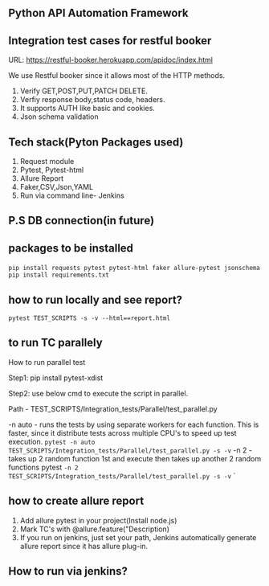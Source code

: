 ## Python API Automation Framework

## Integration test cases for restful booker

URL: https://restful-booker.herokuapp.com/apidoc/index.html

We use Restful booker since it allows most of the HTTP methods. 
1. Verify GET,POST,PUT,PATCH DELETE.
2. Verfiy response body,status code, headers.
3. It supports AUTH like basic and cookies.
4. Json schema validation


## Tech stack(Pyton Packages used)
1. Request module
2. Pytest, Pytest-html
3. Allure Report
4. Faker,CSV,Json,YAML
5. Run via command line- Jenkins

## P.S  DB connection(in future)

## packages to be installed
` pip install requests pytest pytest-html faker allure-pytest jsonschema `
` pip install requirements.txt`

## how to run locally and see report?
`pytest TEST_SCRIPTS -s -v --html==report.html`

## to run TC parallely
How to run parallel test

Step1: pip install pytest-xdist

Step2: use below cmd to execute the script in parallel.

Path - TEST_SCRIPTS/Integration_tests/Parallel/test_parallel.py

-n auto - runs the tests by using separate workers for each function. This is faster, since it distribute tests across multiple CPU's to speed up test execution. `pytest -n auto TEST_SCRIPTS/Integration_tests/Parallel/test_parallel.py -s -v`
-n 2 - takes up 2 random function 1st and execute then takes up another 2 random functions pytest `-n 2 TEST_SCRIPTS/Integration_tests/Parallel/test_parallel.py -s -v`
`

## how to create allure report

1. Add allure pytest in your project(Install node.js)
2. Mark TC's with @allure.feature("Description)
3. If you run on jenkins, just set your path, Jenkins automatically generate allure report since it has allure plug-in.
## How to run via jenkins?
